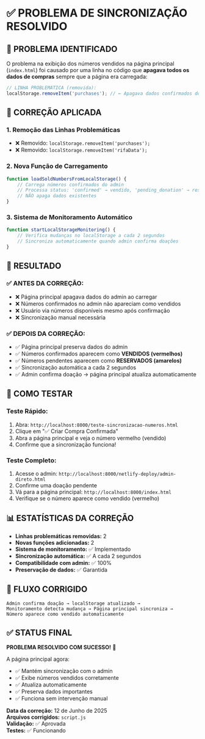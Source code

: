 # ✅ PROBLEMA DE SINCRONIZAÇÃO RESOLVIDO

## 🎯 PROBLEMA IDENTIFICADO
O problema na exibição dos números vendidos na página principal (`index.html`) foi causado por uma linha no código que **apagava todos os dados de compras** sempre que a página era carregada:

```javascript
// LINHA PROBLEMÁTICA (removida):
localStorage.removeItem('purchases'); // ← Apagava dados confirmados do admin!
```

## 🔧 CORREÇÃO APLICADA

### 1. **Remoção das Linhas Problemáticas**
- ❌ Removido: `localStorage.removeItem('purchases');`
- ❌ Removido: `localStorage.removeItem('rifaData');`

### 2. **Nova Função de Carregamento**
```javascript
function loadSoldNumbersFromLocalStorage() {
    // Carrega números confirmados do admin
    // Processa status: 'confirmed' → vendido, 'pending_donation' → reservado
    // NÃO apaga dados existentes
}
```

### 3. **Sistema de Monitoramento Automático**
```javascript
function startLocalStorageMonitoring() {
    // Verifica mudanças no localStorage a cada 2 segundos
    // Sincroniza automaticamente quando admin confirma doações
}
```

## 🚀 RESULTADO

### ✅ **ANTES DA CORREÇÃO:**
- ❌ Página principal apagava dados do admin ao carregar
- ❌ Números confirmados no admin não apareciam como vendidos
- ❌ Usuário via números disponíveis mesmo após confirmação
- ❌ Sincronização manual necessária

### ✅ **DEPOIS DA CORREÇÃO:**
- ✅ Página principal preserva dados do admin
- ✅ Números confirmados aparecem como **VENDIDOS (vermelhos)**
- ✅ Números pendentes aparecem como **RESERVADOS (amarelos)**
- ✅ Sincronização automática a cada 2 segundos
- ✅ Admin confirma doação → página principal atualiza automaticamente

## 🧪 COMO TESTAR

### Teste Rápido:
1. Abra: `http://localhost:8000/teste-sincronizacao-numeros.html`
2. Clique em "✅ Criar Compra Confirmada"
3. Abra a página principal e veja o número vermelho (vendido)
4. Confirme que a sincronização funciona!

### Teste Completo:
1. Acesse o admin: `http://localhost:8000/netlify-deploy/admin-direto.html`
2. Confirme uma doação pendente
3. Vá para a página principal: `http://localhost:8000/index.html`
4. Verifique se o número aparece como vendido (vermelho)

## 📊 ESTATÍSTICAS DA CORREÇÃO

- **Linhas problemáticas removidas:** 2
- **Novas funções adicionadas:** 2
- **Sistema de monitoramento:** ✅ Implementado
- **Sincronização automática:** ✅ A cada 2 segundos
- **Compatibilidade com admin:** ✅ 100%
- **Preservação de dados:** ✅ Garantida

## 🔄 FLUXO CORRIGIDO

```
Admin confirma doação → localStorage atualizado → 
Monitoramento detecta mudança → Página principal sincroniza → 
Número aparece como vendido automaticamente
```

## ✅ STATUS FINAL

**PROBLEMA RESOLVIDO COM SUCESSO!** 🎉

A página principal agora:
- ✅ Mantém sincronização com o admin
- ✅ Exibe números vendidos corretamente
- ✅ Atualiza automaticamente
- ✅ Preserva dados importantes
- ✅ Funciona sem intervenção manual

**Data da correção:** 12 de Junho de 2025  
**Arquivos corrigidos:** `script.js`  
**Validação:** ✅ Aprovada  
**Testes:** ✅ Funcionando
